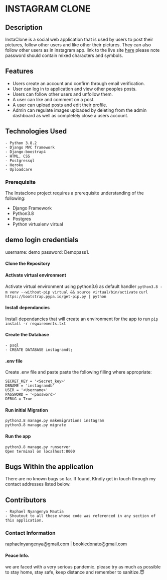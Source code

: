 # INSTAGRAM CLONE
## Description

InstaClone is a social  web application that is used by users to post their pictures, follow other users and like other their pictures. They can also follow other users as in instagram app. link to the live site [here](http://mirrayinsta.herokuapp.com/) 
please note password should contain mixed characters and symbols. 


## Features
- Users create an account and confirm through email verification.
- User can log in to application and view other peoples posts.
- Users can follow other users and unfollow them.
- A user can like and comment on a post.
- A user can upload posts and edit their profile.
- Admin can regulate images uploaded by deleting from the admin dashboard as well as completely close a users account.



## Technologies Used
    - Python 3.8.2
    - Django MVC framework
    - Django-boostrap4
    - HTML, CSS 
    - Postgressql
    - Heroku
    - Uploadcare

### Prerequisite
The Instaclone project requires a prerequisite understanding of the following:
- Django Framework
- Python3.8
- Postgres
- Python virtualenv virtual

## demo login credentials
username: demo
password: Demopass1.

#### Clone the Repository
####  Activate virtual environment
Activate virtual environment using python3.6 as default handler
    `python3.8 -m venv --without-pip virtual && source virtual/bin/activate`
    `curl https://bootstrap.pypa.io/get-pip.py | python`
####  Install dependancies
Install dependancies that will create an environment for the app to run `pip install -r requirements.txt`
####  Create the Database
    - psql
    - CREATE DATABASE instagramdt;
####  .env file
Create .env file and paste paste the following filling where appropriate:

    SECRET_KEY = '<Secret_key>'
    DBNAME = 'instagramdb'
    USER = '<Username>'
    PASSWORD = '<password>'
    DEBUG = True
#### Run initial Migration
    python3.8 manage.py makemigrations instagram
    python3.8 manage.py migrate
#### Run the app
    python3.8 manage.py runserver
    Open terminal on localhost:8000

## Bugs Within the application
There are no known bugs so far. If found, KIndly get in touch through my contact addresses listed below.

## Contributors
    - Raphael Nyangenya Mautia
    - Shoutout to all those whose code was referenced in any section of this application. 

### Contact Information
raphaelnyangenya@gmail.com | bookiedonate@gmail.com

#### Peace Info. 
we are faced with a very serious pandemic. please try as much as possible to stay home, stay safe, keep distance and remember to sanitize.😇 

